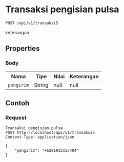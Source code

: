 # Transaksi pengisian pulsa
```http
POST /api/v1/transaksi5
```
keterangan
## Properties
### Body
Nama | Tipe | Nilai | Keterangan
--- | --- | --- | ---
<code>pengirim</code> | String | null | null

## Contoh

### Request
```http
Transaksi pengisian pulsa
POST http://localhost/api/v1/transaksi5
Content-Type: application/json

{
    "pengirim": "+6281935155404"
}
```
